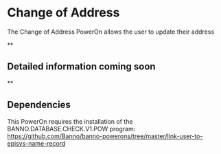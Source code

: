 # Change of Address

The Change of Address PowerOn allows the user to update their address

**

## Detailed information coming soon

**

## Dependencies

This PowerOn requires the installation of the BANNO.DATABASE.CHECK.V1.POW program: https://github.com/Banno/banno-powerons/tree/master/link-user-to-episys-name-record
